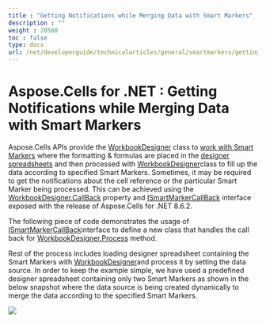 ```yaml
---
title : "Getting Notifications while Merging Data with Smart Markers" 
description : "" 
weight : 20568 
toc : false
type: docs
url: /net/developerguide/technicalarticles/general/smartmarkers/getting+notifications+while+merging+data+with+smart+markers/
---
```


# Aspose.Cells for .NET : Getting Notifications while Merging Data with Smart Markers


Aspose.Cells APIs provide the [WorkbookDesigner](https://apireference.aspose.com/net/cells/aspose.cells/workbookdesigner) class to [work with Smart Markers](http://aspose.com/docs/display/cellsnet/Smart+Markers) where the formatting & formulas are placed in the [designer spreadsheets](http://www.aspose.com/docs/display/cellsnet/What+is+a+Designer+Spreadsheet) and then processed with [WorkbookDesigner](https://apireference.aspose.com/net/cells/aspose.cells/workbookdesigner)class to fill up the data according to specified Smart Markers. Sometimes, it may be required to get the notifications about the cell reference or the particular Smart Marker being processed. This can be achieved using the [WorkbookDesigner.CallBack](https://apireference.aspose.com/net/cells/aspose.cells/workbookdesigner/properties/callback) property and [ISmartMarkerCallBack](https://apireference.aspose.com/net/cells/aspose.cells/ismartmarkercallback) interface exposed with the release of Aspose.Cells for .NET 8.6.2.

The following piece of code demonstrates the usage of [ISmartMarkerCallBack](https://apireference.aspose.com/net/cells/aspose.cells/ismartmarkercallback)interface to define a new class that handles the call back for [WorkbookDesigner.Process](https://apireference.aspose.com/net/cells/aspose.cells/workbookdesigner/methods/process) method.

Rest of the process includes loading designer spreadsheet containing the Smart Markers with [WorkbookDesigner](https://apireference.aspose.com/net/cells/aspose.cells/workbookdesigner)and process it by setting the data source. In order to keep the example simple, we have used a predefined designer spreadsheet containing only two Smart Markers as shown in the below snapshot where the data source is being created dynamically to merge the data according to the specified Smart Markers.

![](https://docs2.aspose.com/cells/net/attachments/5024969/5115522.png)

